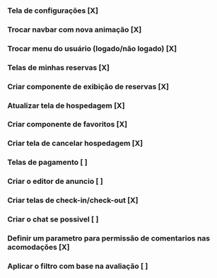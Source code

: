 ### Tela de configurações [X]
### Trocar navbar com nova animação [X]
### Trocar menu do usuário (logado/não logado) [X]
### Telas de minhas reservas [X]
### Criar componente de exibição de reservas [X]
### Atualizar tela de hospedagem [X]
### Criar componente de favoritos [X]
### Criar tela de cancelar hospedagem [X]
### Telas de pagamento [ ]
### Criar o editor de anuncio [ ]
### Criar telas de check-in/check-out [X]
### Criar o chat se possivel [ ]
### Definir um parametro para permissão de comentarios nas acomodações [X]
### Aplicar o filtro com base na avaliação [ ]